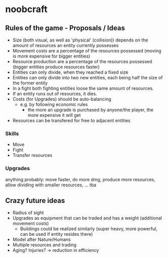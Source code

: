 # noobcraft

## Rules of the game - Proposals / Ideas

* Size (both visual, as well as 'physical' (collision)) depends on the amount of resources an entity currently possesses
* Movement costs are a percentage of the resources possessed (moving is more expensive for bigger entities)
* Resource production are a percentage of the resources possessed (bigger entities produce resources faster)
* Entities can only divide, when they reached a fixed size
* Entities can only divide into two new entities, each being half the size of the former entity
* In a fight both fighting entities loose the same amount of resources.
* If an entity runs out of resources, it dies.
* Costs (for Upgrades) should be auto-balancing
  * e.g. by following economic rules
    * the more an upgrade is purchased by anyone/the player, the more expensive it will get
* Resources can be transfered for free to adjacent entities

### Skills
* Move
* Fight
* Transfer resources

### Upgrades
anything probably: move faster, do more dmg, produce more resources, allow dividing with smaller resources, ...
tba

## Crazy future ideas
* Radius of sight
* Upgrades as equipment that can be traded and has a weight (additional movement costs)
  * Buildings could be realized similarly (super heavy, more powerful, can be used if entity resides there)
* Model after Nature/Humans
* Multiple resources and trading
* Aging? Injuries? -> reduction in efficiency

